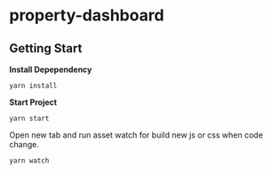 # property-dashboard
## Getting Start

__Install Depependency__
```bashrc
yarn install
```
__Start Project__
```bashrc
yarn start
```
Open new tab and run asset watch for build new js or css when code change.
```baserc
yarn watch
```
